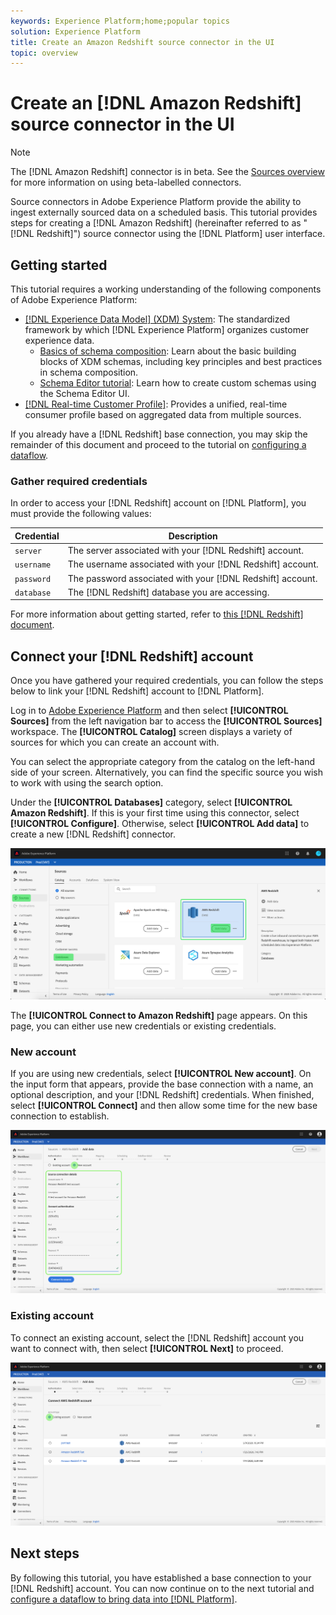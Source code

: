 ```yaml
---
keywords: Experience Platform;home;popular topics
solution: Experience Platform
title: Create an Amazon Redshift source connector in the UI
topic: overview
---
```


# Create an [!DNL Amazon Redshift] source connector in the UI

>[!NOTE]
>
>The [!DNL Amazon Redshift] connector is in beta. See the [Sources overview](../../../../home.md#terms-and-conditions) for more information on using beta-labelled connectors.

Source connectors in Adobe Experience Platform provide the ability to ingest externally sourced data on a scheduled basis. This tutorial provides steps for creating a [!DNL Amazon Redshift] (hereinafter referred to as "[!DNL Redshift]") source connector using the [!DNL Platform] user interface.

## Getting started

This tutorial requires a working understanding of the following components of Adobe Experience Platform:

-   [[!DNL Experience Data Model] (XDM) System](../../../../../xdm/home.md): The standardized framework by which [!DNL Experience Platform] organizes customer experience data.
    -   [Basics of schema composition](../../../../../xdm/schema/composition.md): Learn about the basic building blocks of XDM schemas, including key principles and best practices in schema composition.
    -   [Schema Editor tutorial](../../../../../xdm/tutorials/create-schema-ui.md): Learn how to create custom schemas using the Schema Editor UI.
-   [[!DNL Real-time Customer Profile]](../../../../../profile/home.md): Provides a unified, real-time consumer profile based on aggregated data from multiple sources.

If you already have a [!DNL Redshift] base connection, you may skip the remainder of this document and proceed to the tutorial on [configuring a dataflow](../../dataflow/databases.md).

### Gather required credentials

In order to access your [!DNL Redshift] account on [!DNL Platform], you must provide the following values:

| **Credential** | **Description** |
| -------------- | --------------- |
| `server` | The server associated with your [!DNL Redshift] account. |
| `username` | The username associated with your [!DNL Redshift] account. |
| `password` | The password associated with your [!DNL Redshift] account. |
| `database` | The [!DNL Redshift] database you are accessing. |

For more information about getting started, refer to [this [!DNL Redshift] document](https://docs.aws.amazon.com/redshift/latest/gsg/getting-started.html).

## Connect your [!DNL Redshift] account

Once you have gathered your required credentials, you can follow the steps below to link your [!DNL Redshift] account to [!DNL Platform].

Log in to [Adobe Experience Platform](https://platform.adobe.com) and then select **[!UICONTROL Sources]** from the left navigation bar to access the **[!UICONTROL Sources]** workspace. The **[!UICONTROL Catalog]** screen displays a variety of sources for which you can create an account with.

You can select the appropriate category from the catalog on the left-hand side of your screen. Alternatively, you can find the specific source you wish to work with using the search option.

Under the **[!UICONTROL Databases]** category, select **[!UICONTROL Amazon Redshift]**. If this is your first time using this connector, select **[!UICONTROL Configure]**. Otherwise, select **[!UICONTROL Add data]** to create a new [!DNL Redshift] connector.

![](../../../../images/tutorials/create/redshift/catalog.png)

The **[!UICONTROL Connect to Amazon Redshift]** page appears. On this page, you can either use new credentials or existing credentials.

### New account

If you are using new credentials, select **[!UICONTROL New account]**. On the input form that appears, provide the base connection with a name, an optional description, and your [!DNL Redshift] credentials. When finished, select **[!UICONTROL Connect]** and then allow some time for the new base connection to establish.

![](../../../../images/tutorials/create/redshift/new.png)

### Existing account

To connect an existing account, select the [!DNL Redshift] account you want to connect with, then select **[!UICONTROL Next]** to proceed.

![](../../../../images/tutorials/create/redshift/existing.png)

## Next steps

By following this tutorial, you have established a base connection to your [!DNL Redshift] account. You can now continue on to the next tutorial and [configure a dataflow to bring data into [!DNL Platform]](../../dataflow/databases.md).